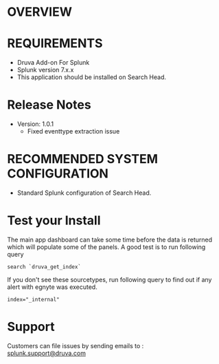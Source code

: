 # OVERVIEW



# REQUIREMENTS

* Druva Add-on For Splunk
* Splunk version 7.x.x 
* This application should be installed on Search Head.

# Release Notes

* Version: 1.0.1
  * Fixed eventtype extraction issue

# RECOMMENDED SYSTEM CONFIGURATION

* Standard Splunk configuration of Search Head.

# Test your Install
The main app dashboard can take some time before the data is returned which will populate some of the panels. A good test is to run following query

```search `druva_get_index` ```

If you don't see these sourcetypes, run following query to find out if any alert with egnyte was executed.

```index="_internal"```

# Support
Customers can file issues by sending emails to : splunk.support@druva.com